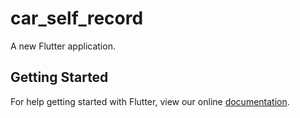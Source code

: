 # car_self_record

A new Flutter application.

## Getting Started

For help getting started with Flutter, view our online
[documentation](https://flutter.io/).
